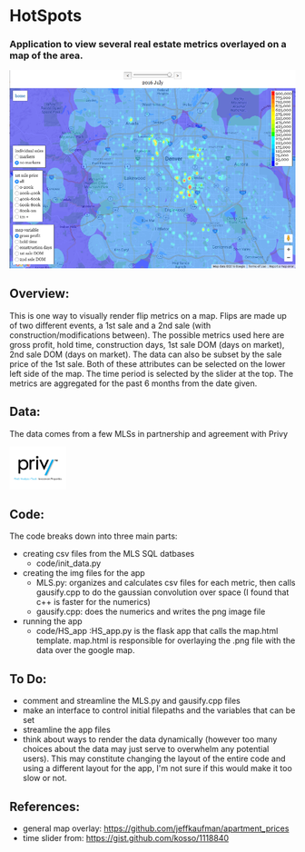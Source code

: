 # HotSpots

### Application to view several real estate metrics overlayed on a map of the area.

<img src="./code/HS_app/static/img/app_screenshot.png"/>

## Overview:
This is one way to visually render flip metrics on a map.  Flips are made up of two different events, a 1st sale and a 2nd sale (with construction/modifications between).  The possible metrics used here are gross profit, hold time, construction days, 1st sale DOM (days on market), 2nd sale DOM (days on market).  The data can also be subset by the sale price of the 1st sale.  Both of these attributes can be selected on the lower left side of the map.  The time period is selected by the slider at the top.  The metrics are aggregated for the past 6 months from the date given.

## Data:
The data comes from a few MLSs in partnership and agreement with Privy

<img src="./code/HS_app/static/img/logos/privylogo.jpg" width="100"/>

## Code:
The code breaks down into three main parts:
- creating csv files from the MLS SQL datbases
    - code/init_data.py
- creating the img files for the app
    - MLS.py: organizes and calculates csv files for each metric, then calls gausify.cpp to do the gaussian convolution over space (I found that c++ is faster for the numerics)
    - gausify.cpp: does the numerics and writes the png image file
- running the app
    - code/HS_app :HS_app.py is the flask app that calls the map.html template.  map.html is responsible for overlaying the .png file with the data over the google map.

## To Do:
- comment and streamline the MLS.py and gausify.cpp files
- make an interface to control initial filepaths and the variables that can be set
- streamline the app files
- think about ways to render the data dynamically (however too many choices about the data may just serve to overwhelm any potential users).  This may constitute changing the layout of the entire code and using a different layout for the app, I'm not sure if this would make it too slow or not.

## References:
- general map overlay: https://github.com/jeffkaufman/apartment_prices
- time slider from: https://gist.github.com/kosso/1118840
